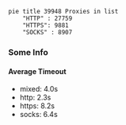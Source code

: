 
```mermaid
pie title 39948 Proxies in list
    "HTTP" : 27759
    "HTTPS": 9881
    "SOCKS" : 8907
```

### Some Info
#### Average Timeout

- mixed: 4.0s
- http: 2.3s
- https: 8.2s
- socks: 6.4s